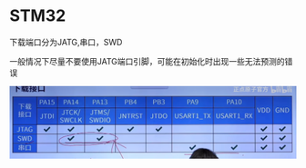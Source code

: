 # STM32

下载端口分为JATG,串口，SWD

一般情况下尽量不要使用JATG端口引脚，可能在初始化时出现一些无法预测的错误

![image](https://github.com/Liuvx/STM32/blob/main/image/image-20231117144449492.png)
